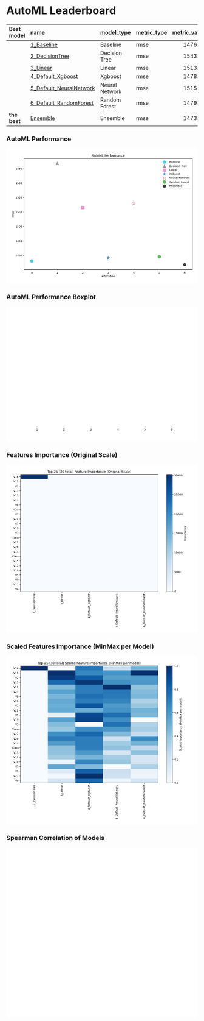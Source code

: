 # AutoML Leaderboard

| Best model   | name                                                         | model_type     | metric_type   |   metric_value |   train_time |
|:-------------|:-------------------------------------------------------------|:---------------|:--------------|---------------:|-------------:|
|              | [1_Baseline](1_Baseline/README.md)                           | Baseline       | rmse          |        1476.26 |         6.75 |
|              | [2_DecisionTree](2_DecisionTree/README.md)                   | Decision Tree  | rmse          |        1543.53 |        22.07 |
|              | [3_Linear](3_Linear/README.md)                               | Linear         | rmse          |        1513.11 |        10.49 |
|              | [4_Default_Xgboost](4_Default_Xgboost/README.md)             | Xgboost        | rmse          |        1478.35 |        11.63 |
|              | [5_Default_NeuralNetwork](5_Default_NeuralNetwork/README.md) | Neural Network | rmse          |        1515.92 |         3.09 |
|              | [6_Default_RandomForest](6_Default_RandomForest/README.md)   | Random Forest  | rmse          |        1479.14 |        14.05 |
| **the best** | [Ensemble](Ensemble/README.md)                               | Ensemble       | rmse          |        1473.76 |         0.56 |

### AutoML Performance
![AutoML Performance](ldb_performance.png)

### AutoML Performance Boxplot
![AutoML Performance Boxplot](ldb_performance_boxplot.png)

### Features Importance (Original Scale)
![features importance across models](features_heatmap.png)



### Scaled Features Importance (MinMax per Model)
![scaled features importance across models](features_heatmap_scaled.png)



### Spearman Correlation of Models
![models spearman correlation](correlation_heatmap.png)

